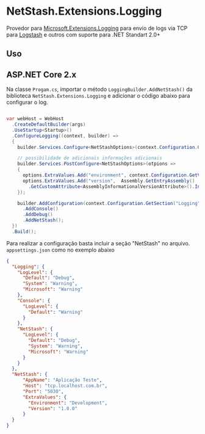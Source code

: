 # NetStash.Extensions.Logging

Provedor para [Microsoft.Extensions.Logging](https://github.com/aspnet/Extensions) para envio de logs via TCP para [Logstash](https://www.elastic.co/products/logstash)  e outros com suporte para .NET Standart 2.0+ 

## Uso 

## ASP.NET Core 2.x
Na classe `Progam.cs`, importar o método `LoggingBuilder.AddNetStash()` da biblioteca `NetStash.Extensions.Logging` e adicionar o código abaixo para configurar o log.
```csharp

var webHost = WebHost
  .CreateDefaultBuilder(args)
  .UseStartup<Startup>()
  .ConfigureLogging((context, builder) =>
  {
    builder.Services.Configure<NetStashOptions>(context.Configuration.GetSection("NetStash"));

    // possibilidade de adicionais informações adicionais
    builder.Services.PostConfigure<NetStashOptions>(otpions => 
    {
      options.ExtraValues.Add("environment", context.Configuration.GetValue<string>("ASPNETCORE_ENVIRONMENT"));
      options.ExtraValues.Add("version",  Assembly.GetEntryAssembly()
        .GetCustomAttribute<AssemblyInformationalVersionAttribute>().InformationalVersion);
    });

    builder.AddConfiguration(context.Configuration.GetSection("Logging"))
      .AddConsole()
      .AddDebug()
      .AddNetStash();
  })
  .Build();
```

Para realizar a configuração basta incluir a seção "NetStash" no arquivo. `appsettings.json` como no exemplo abaixo
```json
{
  "Logging": {
    "LogLevel": {
      "Default": "Debug",
      "System": "Warning",
      "Microsoft": "Warning"
    },
    "Console": {
      "LogLevel": {
        "Default": "Warning"
      }
    },
    "NetStash": {
      "LogLevel": {
        "Default": "Debug",
        "System": "Warning",
        "Microsoft": "Warning"
      }
    }
  },
  "NetStash": {
      "AppName": "Aplicação Teste",
      "Host": "tcp.localhost.com.br",
      "Port": "5030",
      "ExtraValues": {
        "Environment": "Development",
        "Version": "1.0.0"
      }
  }
}

```